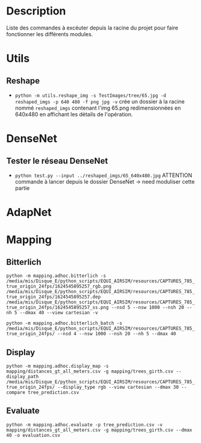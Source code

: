 # Description
Liste des commandes à excéuter depuis la racine du projet pour faire fonctionner les différents modules.

# Utils
## Reshape
- `python -m utils.reshape_img -s TestImages/tree/65.jpg -d reshaped_imgs -p 640 480 -f png jpg -v` crée un dossier à la racine nommé `reshaped_imgs` contenant l'img 65.png redimensionnées en 640x480 en affichant les détails de l'opération.

# DenseNet
## Tester le réseau DenseNet
- `python test.py --input ../reshaped_imgs/65_640x480.jpg` ATTENTION commande à lancer depuis le dossier DenseNet -> need moduliser cette partie

# AdapNet

# Mapping
## Bitterlich
`python -m mapping.adhoc.bitterlich -s /media/mis/Disque_E/python_scripts/EQUI_AIRSIM/resources/CAPTURES_785_true_origin_24fps/1624545895257_rgb.png /media/mis/Disque_E/python_scripts/EQUI_AIRSIM/resources/CAPTURES_785_true_origin_24fps/1624545895257.dep /media/mis/Disque_E/python_scripts/EQUI_AIRSIM/resources/CAPTURES_785_true_origin_24fps/1624545895257_ss.png --nsd 5 --nsw 1000 --nsh 20 --nh 5 --dmax 40 --view cartesian -v`

`python -m mapping.adhoc.bitterlich_batch -s /media/mis/Disque_E/python_scripts/EQUI_AIRSIM/resources/CAPTURES_785_true_origin_24fps/ --nsd 4 --nsw 1000 --nsh 20 --nh 5 --dmax 40`

## Display
`python -m mapping.adhoc.display_map -s mapping/distances_gt_all_meters.csv -g mapping/trees_girth.csv --display_path /media/mis/Disque_E/python_scripts/EQUI_AIRSIM/resources/CAPTURES_785_true_origin_24fps/ --display_type rgb --view cartesian --dmax 30 --compare tree_prediction.csv`

## Evaluate
`python -m mapping.adhoc.evaluate -p tree_prediction.csv -v mapping/distances_gt_all_meters.csv -g mapping/trees_girth.csv --dmax 40 -o evaluation.csv`

